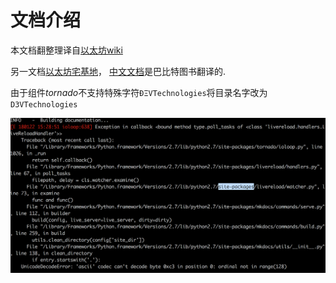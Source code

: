 # 文档介绍

本文档翻整理译自[以太坊wiki](https://github.com/ethereum/wiki/wiki)

另一文档[以太坊宅基地](http://ethereum-homestead.readthedocs.io/en/latest/)，
[中文文档](http://book.8btc.com/books/6/ethereum/_book/)是巴比特图书翻译的.

由于组件*tornado*不支持特殊字符`ÐΞVTechnologies`将目录名字改为`D3VTechnologies`

![error](assets/images/watch-error.png)
